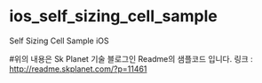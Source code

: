 # ios_self_sizing_cell_sample
Self Sizing Cell Sample iOS

#위의 내용은 Sk Planet 기술 블로그인 Readme의 샘플코드 입니다.
링크 : http://readme.skplanet.com/?p=11461
